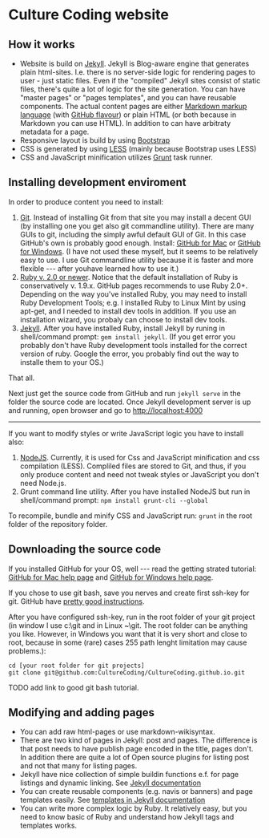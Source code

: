 # Culture Coding website

## How it works

- Website is build on [Jekyll](http://jekyllrb.com/). Jekyll is Blog-aware engine that generates plain html-sites. I.e. there is no server-side logic for rendering pages to user - just static files. Even if the "compiled" Jekyll sites consist of static files, there's quite a lot of logic for the site generation. You can have "master pages" or "pages templates", and you can have reusable components. The actual content pages are either [Markdown markup language](https://guides.github.com/features/mastering-markdown/) (with [GitHub flavour](https://help.github.com/articles/github-flavored-markdown/)) or plain HTML (or both because in Markdown you can use HTML). In addition to can have arbitraty metadata for a page.
- Responsive layout is build by using [Bootstrap](http://getbootstrap.com/css/#grid-example-wrapping)
- CSS is generated by using [LESS](http://lesscss.org/) (mainly because Bootstrap uses LESS)
- CSS and JavaScript minification utilizes [Grunt](http://gruntjs.com/) task runner.

## Installing development enviroment

In order to produce content you need to install:

1. [Git](https://git-scm.com/). Instead of installing Git from that site you may install a decent GUI (by installing one you get also git commandline utility). There are many GUIs to git, including the simply awful default GUI of Git. In this case GitHub's own is probably good enough. Install: [GitHub for Mac](https://mac.github.com/) or [GitHub for Windows](https://windows.github.com/). (I have not used these myself, but it seems to be relatively easy to use. I use Git commandline utility because it is faster and more flexible --- after youhave learned how to use it.)
3. [Ruby v. 2.0 or newer](http://ruby-lang.com). Notice that the default installation of Ruby is conservatively v. 1.9.x. GitHub pages recommends to use Ruby 2.0+. Depending on the way you've installed Ruby, you may need to install Ruby Development Tools; e.g. I installed Ruby to Linux Mint by using apt-get, and I needed to install dev tools in addition. If you use an installation wizard, you probaly can choose to install dev tools.
4. [Jekyll](http://jekyllrb.com/). After you have installed Ruby, install Jekyll by runing in shell/command prompt: ```gem install jekyll```. (If you get error you probably don't have Ruby development tools installed for the correct version of ruby. Google the error, you probably find out the way to installe them to your OS.)

That all. 

Next just get the source code from GitHub and run ```jekyll serve``` in the folder the source code are located. Once Jekyll development server is up and running, open browser and go to [http://localhost:4000](http://localhost:4000)

---

If you want to modify styles or write JavaScript logic you have to install also:

1. [NodeJS](https://nodejs.org/). Currently, it is used for Css and JavaScript minification and css compilation (LESS). Compliled files are stored to Git, and thus, if you only produce content and need not tweak styles or JavaScript you don't need Node.js.
2. Grunt command line utility. After you have installed NodeJS but run in shell/command prompt: ```npm install grunt-cli --global```

To recompile, bundle and minify CSS and JavaScript run: ```grunt``` in the root folder of the repository folder.

## Downloading the source code

If you installed GitHub for your OS, well --- read the getting strated tutorial: [GitHub for Mac help page](https://mac.github.com/help.html) and [GitHub for Windows help page](https://windows.github.com/help.html).

If you chose to use git bash, save you nerves and create first ssh-key for git. GitHub have [pretty good instructions](https://help.github.com/articles/generating-ssh-keys/).

After you have configured ssh-key, run in the root folder of your git project (in window I use c:\git and in Linux ~\git\. The root folder can be anything you like. However, in Windows you want that it is very short and close to root, because in some (rare) cases 255 path lenght limitation may cause problems.):
```
cd [your root folder for git projects]
git clone git@github.com:CultureCoding/CultureCoding.github.io.git
```

TODO add link to good git bash tutorial. 

## Modifying and adding pages

- You can add raw html-pages or use markdown-wikisyntax.
- There are two kind of pages in Jekyll: post and pages. The difference is that post needs to have publish page encoded in the title, pages don't. In addition there are quite a lot of Open source plugins for listing post and not that many for listing pages.
- Jekyll have nice collection of simple buildin functions e.f. for page listings and dynamic linking. See [Jekyll documentation](http://jekyllrb.com/)
- You can create reusable components (e.g. navis or banners) and page templates easily. See [templates in Jekyll documentation](http://jekyllrb.com/)
- You can write more complex logic by Ruby. It relatively easy, but you need to know basic of Ruby and understand how Jekyll tags and templates works.

